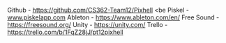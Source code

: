 Github - https://github.com/CS362-Team12/Pixhell <be
Piskel - www.piskelapp.com
Ableton - https://www.ableton.com/en/
Free Sound - https://freesound.org/
Unity - https://unity.com/
Trello - https://trello.com/b/1FqZ28jJ/pt12pixhell
